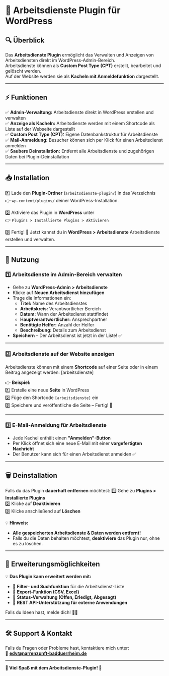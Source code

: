 # 📌 Arbeitsdienste Plugin für WordPress

## 🔍 Überblick
Das **Arbeitsdienste Plugin** ermöglicht das Verwalten und Anzeigen von Arbeitsdiensten direkt im WordPress-Admin-Bereich.  
Arbeitsdienste können als **Custom Post Type (CPT)** erstellt, bearbeitet und gelöscht werden.  
Auf der Website werden sie als **Kacheln mit Anmeldefunktion** dargestellt.

---

## ⚡ Funktionen
✅ **Admin-Verwaltung:** Arbeitsdienste direkt in WordPress erstellen und verwalten  
✅ **Anzeige als Kacheln:** Arbeitsdienste werden mit einem Shortcode als Liste auf der Webseite dargestellt  
✅ **Custom Post Type (CPT):** Eigene Datenbankstruktur für Arbeitsdienste  
✅ **Mail-Anmeldung:** Besucher können sich per Klick für einen Arbeitsdienst anmelden  
✅ **Saubere Deinstallation:** Entfernt alle Arbeitsdienste und zugehörigen Daten bei Plugin-Deinstallation  

---

## 📥 Installation

1️⃣ Lade den **Plugin-Ordner** (`arbeitsdienste-plugin/`) in das Verzeichnis  
   👉 `wp-content/plugins/` deiner WordPress-Installation.  

2️⃣ Aktiviere das Plugin in **WordPress** unter  
   👉 `Plugins > Installierte Plugins > Aktivieren`  

3️⃣ Fertig! 🎉 Jetzt kannst du in **WordPress > Arbeitsdienste** Arbeitsdienste erstellen und verwalten.  

---

## 🚀 Nutzung

### **1️⃣ Arbeitsdienste im Admin-Bereich verwalten**
- Gehe zu **WordPress-Admin > Arbeitsdienste**  
- Klicke auf **Neuen Arbeitsdienst hinzufügen**  
- Trage die Informationen ein:
  - **Titel:** Name des Arbeitsdienstes  
  - **Arbeitskreis:** Verantwortlicher Bereich  
  - **Datum:** Wann der Arbeitsdienst stattfindet  
  - **Hauptverantwortlicher:** Ansprechpartner  
  - **Benötigte Helfer:** Anzahl der Helfer  
  - **Beschreibung:** Details zum Arbeitsdienst  
- **Speichern** – Der Arbeitsdienst ist jetzt in der Liste! ✅  

---

### **2️⃣ Arbeitsdienste auf der Website anzeigen**
Arbeitsdienste können mit einem **Shortcode** auf einer Seite oder in einem Beitrag angezeigt werden:
[arbeitsdienste]



👉 **Beispiel:**  
1️⃣ Erstelle eine neue **Seite** in WordPress  
2️⃣ Füge den Shortcode `[arbeitsdienste]` ein  
3️⃣ Speichere und veröffentliche die Seite – Fertig! 🎉  

---

### **3️⃣ E-Mail-Anmeldung für Arbeitsdienste**
- Jede Kachel enthält einen **"Anmelden"-Button**  
- Per Klick öffnet sich eine neue E-Mail mit einer **vorgefertigten Nachricht**  
- Der Benutzer kann sich für einen Arbeitsdienst anmelden ✅  

---

## 🗑️ Deinstallation
Falls du das Plugin **dauerhaft entfernen** möchtest:
1️⃣ Gehe zu **Plugins > Installierte Plugins**  
2️⃣ Klicke auf **Deaktivieren**  
3️⃣ Klicke anschließend auf **Löschen**  

💡 **Hinweis:**  
- **Alle gespeicherten Arbeitsdienste & Daten werden entfernt!**  
- Falls du die Daten behalten möchtest, **deaktiviere** das Plugin nur, ohne es zu löschen.

---

## 🔧 Erweiterungsmöglichkeiten
💡 **Das Plugin kann erweitert werden mit:**  
- 🔹 **Filter- und Suchfunktion** für die Arbeitsdienst-Liste  
- 🔹 **Export-Funktion (CSV, Excel)**  
- 🔹 **Status-Verwaltung (Offen, Erledigt, Abgesagt)**  
- 🔹 **REST API-Unterstützung für externe Anwendungen**  

Falls du Ideen hast, melde dich! 🚀😊  

---

## 🛠️ Support & Kontakt
Falls du Fragen oder Probleme hast, kontaktiere mich unter:  
📧 **edv@narrenzunft-badduerrheim.de**  

---

**🚀 Viel Spaß mit dem Arbeitsdienste-Plugin! 🎉**
